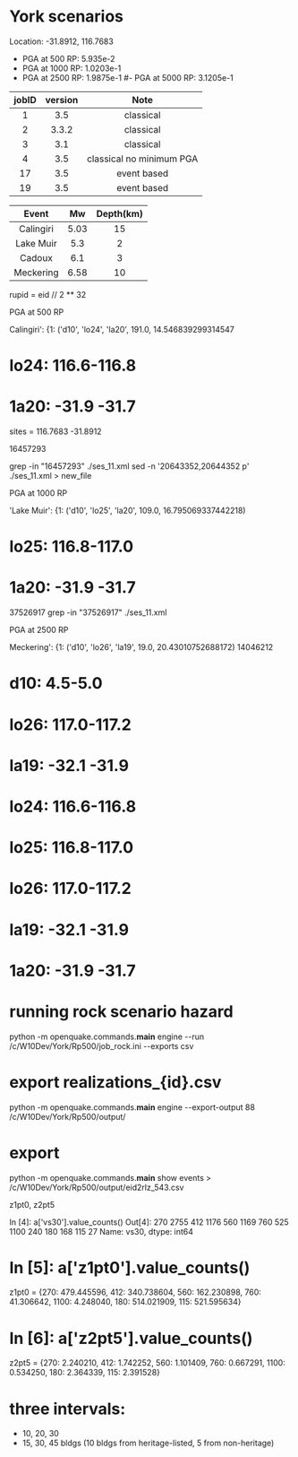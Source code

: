 # York scenarios

Location: -31.8912, 116.7683

- PGA at 500 RP: 5.935e-2
- PGA at 1000 RP: 1.0203e-1
- PGA at 2500 RP: 1.9875e-1
#- PGA at 5000 RP: 3.1205e-1

|jobID|version|Note|
|:--:|:--:|:--:|
|1|3.5|classical|
|2|3.3.2|classical|
|3|3.1|classical|
|4|3.5|classical no minimum PGA|
|17|3.5|event based|
|19|3.5|event based|


|Event|Mw|Depth(km)|
|:--:|:--:|:--:|
|Calingiri| 5.03|15| 5-5.2|
|Lake Muir | 5.3 | 2 | 5.2-5.4|
|Cadoux|6.1 | 3 | 6-6.2|
|Meckering| 6.58| 10| 6.4-6.6|


rupid = eid // 2 ** 32

PGA at 500 RP

Calingiri': {1: ('d10', 'lo24', 'la20', 191.0, 14.546839299314547
# lo24: 116.6-116.8
# 1a20: -31.9 -31.7

sites = 116.7683 -31.8912

16457293 

grep -in "16457293" ./ses_11.xml
sed -n '20643352,20644352 p' ./ses_11.xml > new_file

PGA at 1000 RP

'Lake Muir': {1: ('d10', 'lo25', 'la20', 109.0, 
16.795069337442218)
# lo25: 116.8-117.0
# 1a20: -31.9 -31.7

37526917
grep -in "37526917" ./ses_11.xml


PGA at 2500 RP

Meckering': {1: ('d10', 'lo26', 'la19', 19.0, 20.43010752688172)
14046212


# d10: 4.5-5.0
# lo26: 117.0-117.2
# la19: -32.1 -31.9

# lo24: 116.6-116.8
# lo25: 116.8-117.0
# lo26: 117.0-117.2

# la19: -32.1 -31.9
# 1a20: -31.9 -31.7

# running rock scenario hazard
 python -m openquake.commands.__main__ engine --run /c/W10Dev/York/Rp500/job_rock.ini --exports csv

# export realizations_{id}.csv
 python -m openquake.commands.__main__ engine --export-output 88 /c/W10Dev/York/Rp500/output/

# export 
 python -m openquake.commands.__main__ show events > /c/W10Dev/York/Rp500/output/eid2rlz_543.csv

 z1pt0, z2pt5

 In [4]: a['vs30'].value_counts()
Out[4]:
270     2755
412     1176
560     1169
760      525
1100     240
180      168
115       27
Name: vs30, dtype: int64

# In [5]: a['z1pt0'].value_counts()
z1pt0 = {270: 479.445596,
412: 340.738604,
560: 162.230898,
760: 41.306642,
1100: 4.248040,
180: 514.021909,
115: 521.595634}

# In [6]: a['z2pt5'].value_counts()
z2pt5 = {270: 2.240210,
412: 1.742252,
560: 1.101409,
760: 0.667291,
1100: 0.534250,
180: 2.364339,
115: 2.391528}

# three intervals:
- 10, 20, 30
- 15, 30, 45 bldgs (10 bldgs from heritage-listed, 5 from non-heritage)


